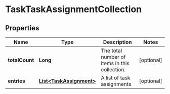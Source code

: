 

# TaskTaskAssignmentCollection


## Properties

| Name | Type | Description | Notes |
|------------ | ------------- | ------------- | -------------|
|**totalCount** | **Long** | The total number of items in this collection. |  [optional] |
|**entries** | [**List&lt;TaskAssignment&gt;**](TaskAssignment.md) | A list of task assignments |  [optional] |



